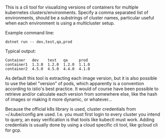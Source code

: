 This is a cli tool for visualizing versions of containers for multiple
kubernetes clusters/environments. Specify a comma separated list of
environments, should be a substrings of cluster names, particular useful
when each environment is using a multicluster setup.

Example command line:

    dotnet run -- dev,test,qa,prod

Typical output:

    Container   dev    test   qa     prod
    container1  1.3.0  1.2.0  1.2.0  1.1.0
    container2  4.5.0  4.5.0  4.4.0  4.1.0

As default this tool is extracting each image version, but it is also
possible to use the label ”version” of pods, which apparently is a
convention according to istio's best practice. It would of course have
been possible to retrieve and/or calculate each version from somewhere
else, like the hash of images or making it more dynamic, or whatever...

Because the official k8s library is used, cluster credentials from
~/.kube/config are used. I.e. you must first login to every cluster
you intend to query, an easy verification is that tools like kubectl
must work. Adding credentials is usually done by using a cloud
specific cli tool, like gcloud cli for gcp.
